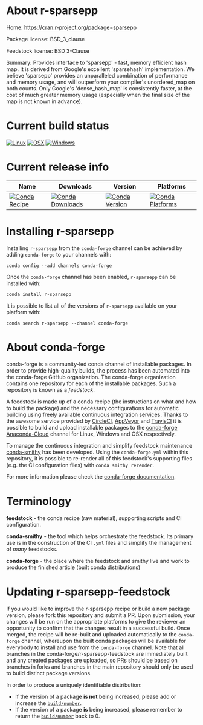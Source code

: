 About r-sparsepp
================

Home: https://cran.r-project.org/package=sparsepp

Package license: BSD_3_clause

Feedstock license: BSD 3-Clause

Summary: Provides interface to 'sparsepp' - fast, memory efficient hash map.  It is derived from Google's excellent 'sparsehash' implementation. We believe 'sparsepp' provides an unparalleled combination of performance and memory usage,  and will outperform your compiler's unordered_map on both counts.  Only Google's 'dense_hash_map' is consistently faster, at the cost of much greater  memory usage (especially when the final size of the map is not known in advance).



Current build status
====================

[![Linux](https://img.shields.io/circleci/project/github/conda-forge/r-sparsepp-feedstock/master.svg?label=Linux)](https://circleci.com/gh/conda-forge/r-sparsepp-feedstock)
[![OSX](https://img.shields.io/travis/conda-forge/r-sparsepp-feedstock/master.svg?label=macOS)](https://travis-ci.org/conda-forge/r-sparsepp-feedstock)
[![Windows](https://img.shields.io/appveyor/ci/conda-forge/r-sparsepp-feedstock/master.svg?label=Windows)](https://ci.appveyor.com/project/conda-forge/r-sparsepp-feedstock/branch/master)

Current release info
====================

| Name | Downloads | Version | Platforms |
| --- | --- | --- | --- |
| [![Conda Recipe](https://img.shields.io/badge/recipe-r--sparsepp-green.svg)](https://anaconda.org/conda-forge/r-sparsepp) | [![Conda Downloads](https://img.shields.io/conda/dn/conda-forge/r-sparsepp.svg)](https://anaconda.org/conda-forge/r-sparsepp) | [![Conda Version](https://img.shields.io/conda/vn/conda-forge/r-sparsepp.svg)](https://anaconda.org/conda-forge/r-sparsepp) | [![Conda Platforms](https://img.shields.io/conda/pn/conda-forge/r-sparsepp.svg)](https://anaconda.org/conda-forge/r-sparsepp) |

Installing r-sparsepp
=====================

Installing `r-sparsepp` from the `conda-forge` channel can be achieved by adding `conda-forge` to your channels with:

```
conda config --add channels conda-forge
```

Once the `conda-forge` channel has been enabled, `r-sparsepp` can be installed with:

```
conda install r-sparsepp
```

It is possible to list all of the versions of `r-sparsepp` available on your platform with:

```
conda search r-sparsepp --channel conda-forge
```


About conda-forge
=================

conda-forge is a community-led conda channel of installable packages.
In order to provide high-quality builds, the process has been automated into the
conda-forge GitHub organization. The conda-forge organization contains one repository
for each of the installable packages. Such a repository is known as a *feedstock*.

A feedstock is made up of a conda recipe (the instructions on what and how to build
the package) and the necessary configurations for automatic building using freely
available continuous integration services. Thanks to the awesome service provided by
[CircleCI](https://circleci.com/), [AppVeyor](https://www.appveyor.com/)
and [TravisCI](https://travis-ci.org/) it is possible to build and upload installable
packages to the [conda-forge](https://anaconda.org/conda-forge)
[Anaconda-Cloud](https://anaconda.org/) channel for Linux, Windows and OSX respectively.

To manage the continuous integration and simplify feedstock maintenance
[conda-smithy](https://github.com/conda-forge/conda-smithy) has been developed.
Using the ``conda-forge.yml`` within this repository, it is possible to re-render all of
this feedstock's supporting files (e.g. the CI configuration files) with ``conda smithy rerender``.

For more information please check the [conda-forge documentation](https://conda-forge.org/docs/).

Terminology
===========

**feedstock** - the conda recipe (raw material), supporting scripts and CI configuration.

**conda-smithy** - the tool which helps orchestrate the feedstock.
                   Its primary use is in the construction of the CI ``.yml`` files
                   and simplify the management of *many* feedstocks.

**conda-forge** - the place where the feedstock and smithy live and work to
                  produce the finished article (built conda distributions)


Updating r-sparsepp-feedstock
=============================

If you would like to improve the r-sparsepp recipe or build a new
package version, please fork this repository and submit a PR. Upon submission,
your changes will be run on the appropriate platforms to give the reviewer an
opportunity to confirm that the changes result in a successful build. Once
merged, the recipe will be re-built and uploaded automatically to the
`conda-forge` channel, whereupon the built conda packages will be available for
everybody to install and use from the `conda-forge` channel.
Note that all branches in the conda-forge/r-sparsepp-feedstock are
immediately built and any created packages are uploaded, so PRs should be based
on branches in forks and branches in the main repository should only be used to
build distinct package versions.

In order to produce a uniquely identifiable distribution:
 * If the version of a package **is not** being increased, please add or increase
   the [``build/number``](https://conda.io/docs/user-guide/tasks/build-packages/define-metadata.html#build-number-and-string).
 * If the version of a package **is** being increased, please remember to return
   the [``build/number``](https://conda.io/docs/user-guide/tasks/build-packages/define-metadata.html#build-number-and-string)
   back to 0.
